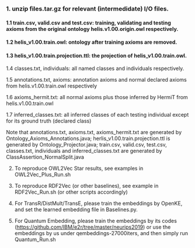 ### 1. unzip files.tar.gz for relevant (intermedidate) I/O files.

  #### 1.1 train.csv, valid.csv and test.csv: training, validating and testing axioms from the original ontology helis.v1.00.origin.owl respectively.
  #### 1.2 helis_v1.00.train.owl: ontology after training axioms are removed.
  #### 1.3 helis_v1.00.train.projection.ttl: the projection of helis_v1.00.train.owl.
  
  1.4 classes.txt, individuals: all named classes and individuals respectively.
  
  1.5 annotations.txt, axioms: annotation axioms and normal declared axioms from helis.v1.00.train.owl respectively
  
  1.6 axioms_hermit.txt: all normal axioms plus those inferred by HermiT from helis.v1.00.train.owl
  
  1.7 inferred_classes.txt: all inferred classes of each testing individual except for its ground truth (declared class)

  Note that annotations.txt, axioms.txt, axioms_hermit.txt are generated by Ontology_Axioms_Annotations.java; herlis_v1.00.train.projection.ttl is generated by Ontology_Projector.java; train.csv, valid.csv, test.csv, classes.txt, individuals and inferred_classes.txt are generated by ClassAssertion_NormalSplit.java

2. To reproduce OWL2Vec Star results, see examples in OWL2Vec_Plus_Run.sh

3. To reproduce RDF2Vec (or other baselines), see example in RDF2Vec_Run.sh (or other scripts accordingly)

4. For TransR/DistMult/TransE, please train the embeddings by OpenKE, and set the learned embedding file in Baselines.py. 

5. For Quantum Embedding, please train the embeddings by its codes (https://github.com/IBM/e2r/tree/master/neurips2019) or use the embeddings by us under qembeddings-27000iters, and then simply run Quantum_Run.sh
